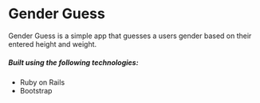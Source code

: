 # Gender Guess

Gender Guess is a simple app that guesses a users gender based on their entered height and weight.

##### Built using the following technologies:
- Ruby on Rails
- Bootstrap